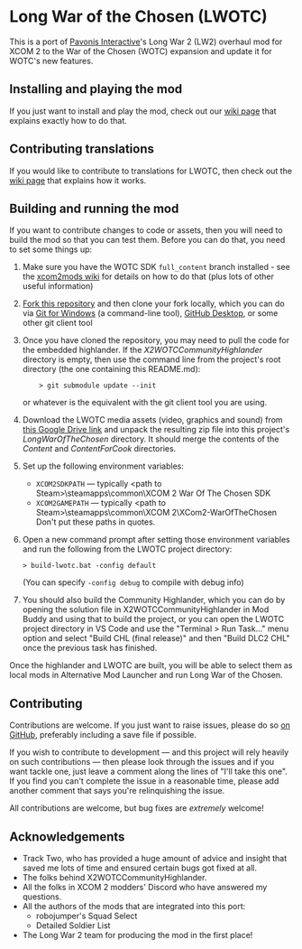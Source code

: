 # Long War of the Chosen (LWOTC)

This is a port of [Pavonis Interactive](https://www.pavonisinteractive.com/)'s
Long War 2 (LW2) overhaul mod for XCOM 2 to the War of the Chosen (WOTC)
expansion and update it for WOTC's new features.

## Installing and playing the mod

If you just want to install and play the mod, check out our [wiki page](https://github.com/long-war-2/lwotc/wiki/Installing-Long-War-of-the-Chosen) that explains exactly how to do that.

## Contributing translations

If you would like to contribute to translations for LWOTC, then check out the
[wiki page](https://github.com/long-war-2/lwotc/wiki/Contributing#localization-translating-text-in-the-game)
that explains how it works.

## Building and running the mod

If you want to contribute changes to code or assets, then you will need to
build the mod so that you can test them. Before you can do that, you need to
set some things up:

 1. Make sure you have the WOTC SDK `full_content` branch installed - see the
    [xcom2mods wiki](https://www.reddit.com/r/xcom2mods/wiki/index#wiki_setting_up_tools_for_modding)
    for details on how to do that (plus lots of other useful information)

 2. [Fork this repository](https://docs.github.com/en/get-started/quickstart/fork-a-repo)
    and then clone your fork locally, which you can do via [Git for Windows](https://gitforwindows.org/)
    (a command-line tool), [GitHub Desktop](https://desktop.github.com/), or some other
    git client tool

 3. Once you have cloned the repository, you may need to pull the code for the embedded
    highlander. If the *X2WOTCCommunityHighlander* directory is empty, then use the
    command line from the project's root directory (the one containing this README.md):
    ```
        > git submodule update --init
    ```
    or whatever is the equivalent with the git client tool you are using.

 4. Download the LWOTC media assets (video, graphics and sound) from
    [this Google Drive link](https://drive.google.com/file/d/1wyjctso0NuHeHJp3DdQdPIlZ482st9ZY/view?usp=sharing)
    and unpack the resulting zip file into this project's *LongWarOfTheChosen* directory. It should merge the contents of the *Content* and *ContentForCook* directories.

 5. Set up the following environment variables:
    * `XCOM2SDKPATH` — typically &lt;path to Steam&gt;\steamapps\common\XCOM 2 War Of The Chosen SDK
    * `XCOM2GAMEPATH` — typically &lt;path to Steam&gt;\steamapps\common\XCOM 2\XCom2-WarOfTheChosen
    Don't put these paths in quotes.
	
 6. Open a new command prompt after setting those environment variables and run
    the following from the LWOTC project directory:
    ```
    > build-lwotc.bat -config default
    ```
    (You can specify `-config debug` to compile with debug info)
 
 7. You should also build the Community Highlander, which you can do by opening
    the solution file in X2WOTCCommunityHighlander in Mod Buddy and using that
    to build the project, or you can open the LWOTC project directory in VS Code
    and use the "Terminal > Run Task..." menu option and select "Build CHL
    (final release)" and then "Build DLC2 CHL" once the previous task has finished.

Once the highlander and LWOTC are built, you will be able to select them as local
mods in Alternative Mod Launcher and run Long War of the Chosen.

## Contributing

Contributions are welcome. If you just want to raise issues, please do so [on GitHub](https://github.com/long-war-2/lwotc/issues),
preferably including a save file if possible.

If you wish to contribute to development — and this project will rely heavily on such contributions — then please
look through the issues and if you want tackle one, just leave a comment along the lines of "I'll take this one".
If you find you can't complete the issue in a reasonable time, please add another comment that says you're relinquishing
the issue.

All contributions are welcome, but bug fixes are _extremely_ welcome!

## Acknowledgements

 * Track Two, who has provided a huge amount of advice and insight that saved me lots of time
   and ensured certain bugs got fixed at all.
 * The folks behind X2WOTCCommunityHighlander.
 * All the folks in XCOM 2 modders' Discord who have answered my questions.
 * All the authors of the mods that are integrated into this port:
   - robojumper's Squad Select
   - Detailed Soldier List
 * The Long War 2 team for producing the mod in the first place!
